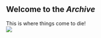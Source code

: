 ## Welcome to the _*Archive*_
This is where things come to die!  
![](https://media.giphy.com/media/xcNDsrQfWxluM/giphy.gif)
